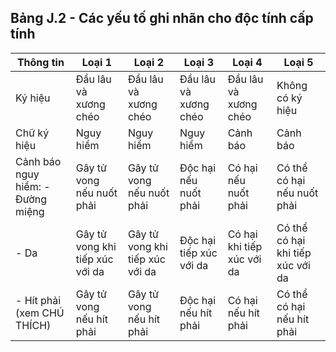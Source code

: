 ## Bảng J.2 - Các yếu tố ghi nhãn cho độc tính cấp tính

| Thông tin                         | Loại 1                          | Loại 2                          | Loại 3                  | Loại 4                     | Loại 5                            |
|-----------------------------------|---------------------------------|---------------------------------|-------------------------|----------------------------|-----------------------------------|
| Ký hiệu                           | Đầu lâu và xương chéo           | Đầu lâu và xương chéo           | Đầu lâu và xương chéo   | Đầu lâu và xương chéo      | Không có ký hiệu                  |
| Chữ ký hiệu                       | Nguy hiểm                       | Nguy hiểm                       | Nguy hiểm               | Cảnh báo                   | Cảnh báo                          |
| Cảnh báo nguy hiểm: - Đường miệng | Gây tử vong nếu nuốt phải       | Gây tử vong nếu nuốt phải       | Độc hại nếu nuốt phải   | Có hại nếu nuốt phải       | Có thể có hại nếu nuốt phải       |
| - Da                              | Gây tử vong khi tiếp xúc với da | Gây tử vong khi tiếp xúc với da | Độc hại tiếp xúc với da | Có hại khi tiếp xúc với da | Có thể có hại khi tiếp xúc với da |
| - Hít phải (xem CHÚ THÍCH)        | Gây tử vong nếu hít phải        | Gây tử vong nếu hít phải        | Độc hại nếu hít phải    | Có hại nếu hít phải        | Có thể có hại nếu hít phải        |